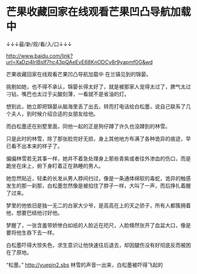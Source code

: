 # 芒果收藏回家在线观看芒果凹凸导航加载中

↓↓↓最/新/观/看/入/口↓↓↓

http://www.baidu.com/link?url=XaDzi4lrlBsIf7hc43pQAeEvE68KnODCy8r9yapmf0G&wd

芒果收藏回家在线观看芒果凹凸导航加载中
在兰镇见到的锦晏。

挑剔如她，也不得不承认，锦晏长得太好了，就是被那家人宠得太过了，脾气太过刁钻，嘴巴也太过于尖酸刻薄，一看就不是省油的灯。

想到此，她立即把锦晏从脑海里丢了出去，转而打电话给白松墨，说自己联系了几个夫人，到时候介绍合适的女朋友给他。

而白松墨还在别墅里面，同他一起的正是狗仔蹲了许久也没蹲到的林雪。

只是此时的林雪，除了那张脸完好无损，身上其他地方布满了各种诡异的痕迹，早已看不出本来的样子了。

偏偏林雪若无其事一样，她并不着急处理身上那些青紫或者往外渗血的伤口，而是跪坐在床上，俯下身盯着正在熟睡的男人。

她忽然贴近，轻柔的长发从男人脖间扫过，像是一条通体绵软的毒蛇，诡异的触感发生的那一刹那，白松墨忽然像是被掐住了脖子一样，大叫了一声，而后挣扎着醒了过来。

梦里的他依旧是独一无二的白家大少爷，是高高在上的天之骄子，所有人都簇拥着他，想要巴结他讨好他。

梦醒了，一张含羞带娇惨白如纸的人脸近在咫尺，人脸倏然张开了血盆大口，像是要将他生吞下去一样。

白松墨吓得大惊失色，求生意识让他快速往后退去，却因腿伤没有好彻底反而被困在了原地。

“松墨。”
http://yuepin2.sbs
林雪的声音一出来，白松墨被吓得飞起的
